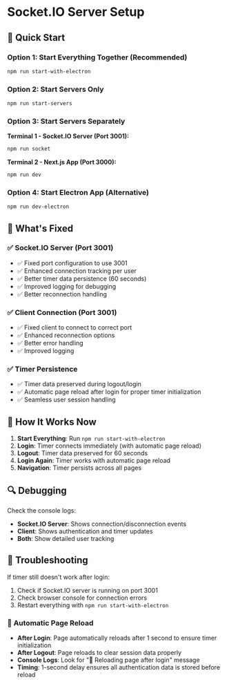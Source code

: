 # Socket.IO Server Setup

## 🚀 Quick Start

### Option 1: Start Everything Together (Recommended)
```bash
npm run start-with-electron
```

### Option 2: Start Servers Only
```bash
npm run start-servers
```

### Option 3: Start Servers Separately

**Terminal 1 - Socket.IO Server (Port 3001):**
```bash
npm run socket
```

**Terminal 2 - Next.js App (Port 3000):**
```bash
npm run dev
```

### Option 4: Start Electron App (Alternative)
```bash
npm run dev-electron
```



## 🔧 What's Fixed

### ✅ **Socket.IO Server (Port 3001)**
- ✅ Fixed port configuration to use 3001
- ✅ Enhanced connection tracking per user
- ✅ Better timer data persistence (60 seconds)
- ✅ Improved logging for debugging
- ✅ Better reconnection handling

### ✅ **Client Connection (Port 3001)**
- ✅ Fixed client to connect to correct port
- ✅ Enhanced reconnection options
- ✅ Better error handling
- ✅ Improved logging

### ✅ **Timer Persistence**
- ✅ Timer data preserved during logout/login
- ✅ Automatic page reload after login for proper timer initialization
- ✅ Seamless user session handling

## 🎯 How It Works Now

1. **Start Everything**: Run `npm run start-with-electron`
2. **Login**: Timer connects immediately (with automatic page reload)
3. **Logout**: Timer data preserved for 60 seconds
4. **Login Again**: Timer works with automatic page reload
5. **Navigation**: Timer persists across all pages

## 🔍 Debugging

Check the console logs:
- **Socket.IO Server**: Shows connection/disconnection events
- **Client**: Shows authentication and timer updates
- **Both**: Show detailed user tracking

## 🚨 Troubleshooting

If timer still doesn't work after login:
1. Check if Socket.IO server is running on port 3001
2. Check browser console for connection errors
3. Restart everything with `npm run start-with-electron`

### 🔄 **Automatic Page Reload**
- **After Login**: Page automatically reloads after 1 second to ensure timer initialization
- **After Logout**: Page reloads to clear session data properly
- **Console Logs**: Look for "🔄 Reloading page after login" message
- **Timing**: 1-second delay ensures all authentication data is stored before reload 